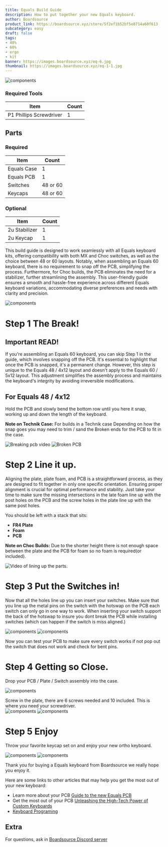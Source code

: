 ```yaml
---
title: Equals Build Guide
description: How to put together your new Equals keyboard.
author: Boardsource
product_link: https://boardsource.xyz/store/5f2ef1b52bf5e8714a60f613
subcategory: easy
draft: false
tags: 
- 40%
- 60%
- ergo
- kit
banner: https://images.boardsource.xyz/eq-6.jpg
thumbnail: https://images.boardsource.xyz/eq-1-1.jpg
---
```

![components](https://images.boardsource.xyz/eq-1.jpg)
### Required Tools
| Item | Count |
|------|-------|
| P1 Phillips Screwdriver | 1 |

## Parts
### Required 
| Item | Count |
|------|-------|
| Equals Case | 1 |
| Equals PCB | 1 |
| Switches | 48 or 60 |
| Keycaps | 48 or 60 |

### Optional 
| Item | Count |
|------|-------|
| 2u Stabilizer | 1 |
| 2u Keycap | 1 |

This build guide is designed to work seamlessly with all Equals keyboard kits,
offering compatibility with both MX and Choc switches, as well as the choice
between 48 or 60 layouts. Notably, when assembling an Equals 60 keyboard, there
is no requirement to snap off the PCB, simplifying the process. Furthermore, for
Choc builds, the PCB eliminates the need for a stabilizer, further streamlining
the assembly. This user-friendly guide ensures a smooth and hassle-free
experience across different Equals keyboard variations, accommodating diverse
preferences and needs with clarity and precision.

![components](https://images.boardsource.xyz/eq-2.jpg)
# Step 1 The Break!
## **Important READ!**

If you're assembling an Equals 60 keyboard, you can skip Step 1 in the guide,
which involves snapping off the PCB. It's essential to highlight that once the
PCB is snapped, it's a permanent change. However, this step is unique to the
Equals 48 / 4x12 layout and doesn't apply to the Equals 60 / 5x12 layout. This
adjustment simplifies the assembly process and maintains the keyboard's
integrity by avoiding irreversible modifications.

## For Equals 48 / 4x12
Hold the PCB and slowly bend the bottom row until you here it snap, working up
and down the length of the keyboard.

**Note on Technik Case:** For builds in a Technik case Depending on how the snap
goes you may need to trim / sand the Broken ends for the PCB to fit in the case.

![Breaking pcb video](https://images.boardsource.xyz/eq-g-1.gif) ![Broken
PCB](https://images.boardsource.xyz/eq-3.jpg)

# Step 2 Line it up.

Aligning the plate, plate foam, and PCB is a straightforward process, as they
are designed to fit together in only one specific orientation. Ensuring proper
alignment is crucial for optimal performance and stability. Just take your time
to make sure the missing intersections in the late foam line up with the post
holes on the PCB and the screw holes in the plate line up with the same post
holes.

You should be left with a stack that sits:

* **FR4 Plate**
* **Foam**
* **PCB**

**Note on Choc Builds:** Due to the shorter height there is not enough space
between the plate and the PCB for foam so no foam is required(or included).

![Video of lining up the parts.](https://images.boardsource.xyz/eq-g-2.gif)

# Step 3 Put the Switches in!
Now that all the holes line up you can insert your switches. Make sure that you
line up the metal pins on the switch with the hotswap on the PCB each switch can
only go in one way to work. When inserting your switch support the back of the
hotswap to insure you dont break the PCB while installing switches (which can
happen if the switch is miss aligned.)

![components](https://images.boardsource.xyz/eq-g-3.gif)
![components](https://images.boardsource.xyz/eq-4.jpg)

Now you can test your PCB to make sure every switch works if not pop out the
switch that does not work and check for bent pins.
# Step 4 Getting so Close.
Drop your PCB / Plate / Switch assembly into the case.

![components](https://images.boardsource.xyz/eq-g-4.gif)

Screw in the plate, there are 6 screws needed and 10 included. This is where you need your screwdriver.  
![components](https://images.boardsource.xyz/eq-g-5.gif)
![components](https://images.boardsource.xyz/eq-5.jpg)

# Step 5 Enjoy

Throw your favorite keycap set on and enjoy your new ortho keyboard.

![components](https://images.boardsource.xyz/eq-g-6.gif)
![components](https://images.boardsource.xyz/eq-6.jpg)

Thank you for buying a Equals keyboard from Boardsource we really hope you enjoy
it.

Here are some links to other articles that may help you get the most out of your
new keyboard:
* Learn more about your PCB [Guide to the new Equals
  PCB](https://new.boardsource.xyz/docs/guides-equals_pcb)
* Get the most out of your PCB [Unleashing the High-Tech Power of Custom
  Keyboards](https://new.boardsource.xyz/docs/articles-features)
* [Keyboard
  Programing](https://new.boardsource.xyz/docs/guides-keyboard_programing)

## Extra
For questions, ask in [Boardsource Discord
server](https://discord.gg/5qpqbgaTYz)
